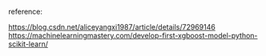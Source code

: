 reference:

https://blog.csdn.net/aliceyangxi1987/article/details/72969146
https://machinelearningmastery.com/develop-first-xgboost-model-python-scikit-learn/


